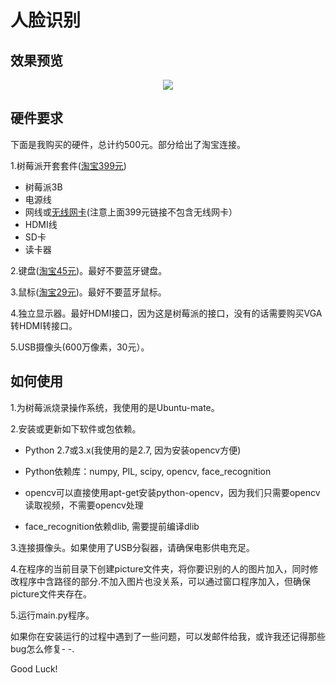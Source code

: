 # 人脸识别

## 效果预览

<div align="center">
  <img src="https://github.com/liziniu/face_cognition/blob/master/face_recognition.gif">
</div>

## 硬件要求
下面是我购买的硬件，总计约500元。部分给出了淘宝连接。

1.树莓派开套套件([淘宝399元](https://detail.tmall.com/item.htm?id=551247172510&spm=a1z09.2.0.0.1a942e8dHwbjZj&_u=cmrfg466926))
 
- 树莓派3B
- 电源线
- 网线或[无线网卡](https://item.taobao.com/item.htm?spm=a1z09.2.0.0.1b482e8dJNVmUs&id=15467431750&_u=cmrfg4662ac)(注意上面399元链接不包含无线网卡）
- HDMI线
- SD卡
- 读卡器

2.键盘([淘宝45元](https://detail.tmall.com/item.htm?id=43062116591&spm=a1z09.2.0.0.1b482e8dJNVmUs&_u=cmrfg466bda&sku_properties=5919063:6536025))。最好不要蓝牙键盘。

3.鼠标([淘宝29元](https://detail.tmall.com/item.htm?id=45366723358&spm=a1z09.2.0.0.1b482e8dJNVmUs&_u=cmrfg46f8c7&sku_properties=5919063:6536025))。最好不要蓝牙鼠标。

4.独立显示器。最好HDMI接口，因为这是树莓派的接口，没有的话需要购买VGA转HDMI转接口。

5.USB摄像头(600万像素，30元）。


## 如何使用

1.为树莓派烧录操作系统，我使用的是Ubuntu-mate。

2.安装或更新如下软件或包依赖。

- Python 2.7或3.x(我使用的是2.7, 因为安装opencv方便)

- Python依赖库：numpy, PIL, scipy, opencv, face_recognition

- opencv可以直接使用apt-get安装python-opencv，因为我们只需要opencv读取视频，不需要opencv处理

- face_recognition依赖dlib, 需要提前编译dlib

3.连接摄像头。如果使用了USB分裂器，请确保电影供电充足。

4.在程序的当前目录下创建picture文件夹，将你要识别的人的图片加入，同时修改程序中含路径的部分.不加入图片也没关系，可以通过窗口程序加入，但确保picture文件夹存在。

5.运行main.py程序。

如果你在安装运行的过程中遇到了一些问题，可以发邮件给我，或许我还记得那些bug怎么修复- -.

Good Luck!
